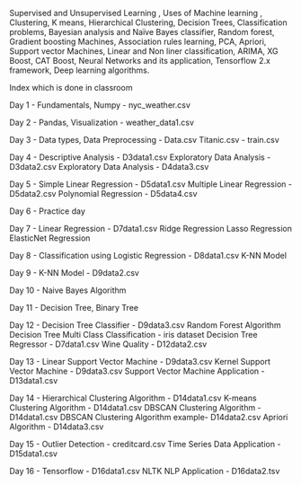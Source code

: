 Supervised and Unsupervised Learning , Uses of Machine learning , Clustering, K means, Hierarchical Clustering, Decision Trees, Classification problems, Bayesian analysis and Naïve Bayes classifier, Random forest, Gradient boosting Machines, Association rules learning, PCA, Apriori, Support vector Machines, Linear and Non liner classification, ARIMA, XG Boost, CAT Boost, Neural Networks and its application, Tensorflow 2.x framework, Deep learning algorithms. 

Index which is done in classroom

Day 1 - Fundamentals, Numpy - nyc_weather.csv

Day 2 - Pandas, Visualization - weather_data1.csv

Day 3 - Data types, Data Preprocessing - Data.csv
	Titanic.csv - train.csv

Day 4 - Descriptive Analysis - D3data1.csv
	Exploratory Data Analysis - D3data2.csv
	Exploratory Data Analysis - D4data3.csv

Day 5 - Simple Linear Regression - D5data1.csv
	Multiple Linear Regression - D5data2.csv
	Polynomial Regression - D5data4.csv

Day 6 - Practice day

Day 7 - Linear Regression - D7data1.csv
	Ridge Regression
	Lasso Regression
	ElasticNet Regression

Day 8 - Classification using Logistic Regression - D8data1.csv
	K-NN Model

Day 9 - K-NN Model - D9data2.csv

Day 10 - Naive Bayes Algorithm

Day 11 - Decision Tree, Binary Tree

Day 12 - Decision Tree Classifier - D9data3.csv
	 Random Forest Algorithm
	 Decision Tree Multi Class Classification - iris dataset
	 Decision Tree Regressor - D7data1.csv
	 Wine Quality - D12data2.csv

Day 13 - Linear Support Vector Machine - D9data3.csv
	 Kernel Support Vector Machine - D9data3.csv
	 Support Vector Machine Application - D13data1.csv

Day 14 - Hierarchical Clustering Algorithm - D14data1.csv
	 K-means Clustering Algorithm - D14data1.csv
	 DBSCAN Clustering Algorithm - D14data1.csv
	 DBSCAN Clustering Algorithm example- D14data2.csv
	 Apriori Algorithm - D14data3.csv

Day 15 - Outlier Detection - creditcard.csv
	 Time Series Data Application - D15data1.csv

Day 16 - Tensorflow - D16data1.csv
	 NLTK
	 NLP Application - D16data2.tsv